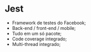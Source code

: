 # Jest

* Framework de testes do Facebook;
* Back-end / front-end / mobile;
* Tudo em um só pacote;
* Code coverage integrado;
* Multi-thread integrado;